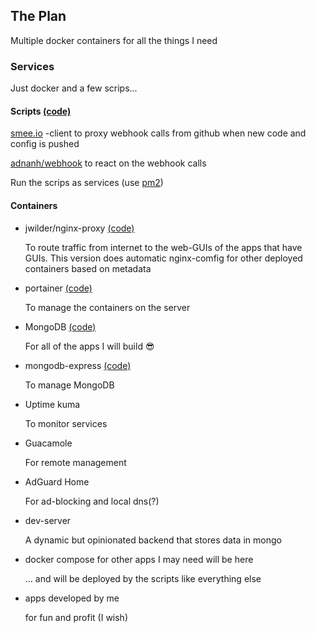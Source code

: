 ## The Plan

Multiple docker containers for all the things I need

### Services

Just docker and a few scrips... 

#### Scripts [(code)](https://github.com/drygnet-homeserver/scripts)
[smee.io](https://smee.io) -client to proxy webhook calls from github when new code and config is pushed

[adnanh/webhook](https://github.com/adnanh/webhook) to react on the webhook calls

Run the scrips as services (use [pm2](https://pm2.io/))

#### Containers

* jwilder/nginx-proxy [(code)](https://github.com/drygnet-homeserver/www)
    
    To route traffic from internet to the web-GUIs of the apps that have GUIs.
    This version does automatic nginx-comfig for other deployed containers based on metadata
    
* portainer [(code)](https://github.com/drygnet-homeserver/portainer)
    
    To manage the containers on the server

* MongoDB [(code)](https://github.com/drygnet-homeserver/mongodb)
    
    For all of the apps I will build 😎
    
* mongodb-express [(code)](https://github.com/drygnet-homeserver/mongo-express)
    
    To manage MongoDB
    
* Uptime kuma
   
    To monitor services
    
* Guacamole

    For remote management
    
* AdGuard Home

    For ad-blocking and local dns(?)

    
    
* dev-server
    
    A dynamic but opinionated backend that stores data in mongo 
    
* docker compose for other apps I may need will be here

    ... and will be deployed by the scripts like everything else 
    
* apps developed by me

    for fun and profit (I wish)
